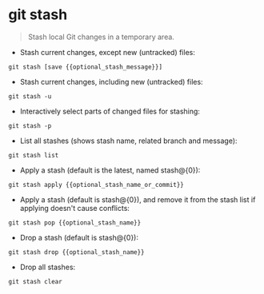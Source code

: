 # git stash

> Stash local Git changes in a temporary area.

- Stash current changes, except new (untracked) files:

`git stash [save {{optional_stash_message}}]`

- Stash current changes, including new (untracked) files:

`git stash -u`

- Interactively select parts of changed files for stashing:

`git stash -p`

- List all stashes (shows stash name, related branch and message):

`git stash list`

- Apply a stash (default is the latest, named stash@{0}):

`git stash apply {{optional_stash_name_or_commit}}`

- Apply a stash (default is stash@{0}), and remove it from the stash list if applying doesn't cause conflicts:

`git stash pop {{optional_stash_name}}`

- Drop a stash (default is stash@{0}):

`git stash drop {{optional_stash_name}}`

- Drop all stashes:

`git stash clear`
